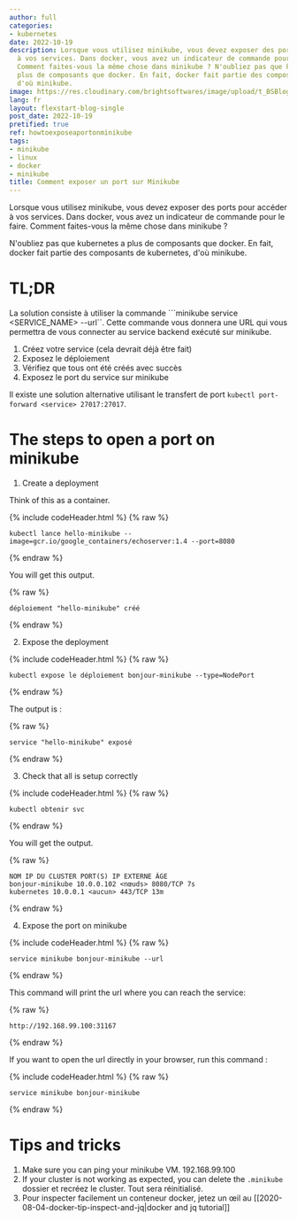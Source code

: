 ```yaml
---
author: full
categories:
- kubernetes
date: 2022-10-19
description: Lorsque vous utilisez minikube, vous devez exposer des ports pour accéder
  à vos services. Dans docker, vous avez un indicateur de commande pour le faire.
  Comment faites-vous la même chose dans minikube ? N'oubliez pas que kubernetes a
  plus de composants que docker. En fait, docker fait partie des composants de kubernetes,
  d'où minikube.
image: https://res.cloudinary.com/brightsoftwares/image/upload/t_BSBlogImage/v1640559437/jon-tyson-ROfrX4F__ck-unsplash_pcnxnd.jpg
lang: fr
layout: flexstart-blog-single
post_date: 2022-10-19
pretified: true
ref: howtoexposeaportonminikube
tags:
- minikube
- linux
- docker
- minikube
title: Comment exposer un port sur Minikube
---
```


Lorsque vous utilisez minikube, vous devez exposer des ports pour accéder à vos services. Dans docker, vous avez un indicateur de commande pour le faire. Comment faites-vous la même chose dans minikube ?

N'oubliez pas que kubernetes a plus de composants que docker. En fait, docker fait partie des composants de kubernetes, d'où minikube.

# TL;DR

La solution consiste à utiliser la commande ```minikube service <SERVICE_NAME> --url``. Cette commande vous donnera une URL qui vous permettra de vous connecter au service backend exécuté sur minikube.

1. Créez votre service (cela devrait déjà être fait)
2. Exposez le déploiement
3. Vérifiez que tous ont été créés avec succès
4. Exposez le port du service sur minikube

Il existe une solution alternative utilisant le transfert de port ```kubectl port-forward <service> 27017:27017```.


# The steps to open a port on minikube



1. Create a deployment

Think of this as a container.

{% include codeHeader.html %}
{% raw %}
```
kubectl lance hello-minikube --image=gcr.io/google_containers/echoserver:1.4 --port=8080
```
{% endraw %}

You will get this output.

{% raw %}
```
déploiement "hello-minikube" créé
```
{% endraw %}

2. Expose the deployment 

{% include codeHeader.html %}
{% raw %}
```
kubectl expose le déploiement bonjour-minikube --type=NodePort
```
{% endraw %}

The output is :

{% raw %}
```
service "hello-minikube" exposé
```
{% endraw %}

3. Check that all is setup correctly

{% include codeHeader.html %}
{% raw %}
```
kubectl obtenir svc
```
{% endraw %}

You will get the output.

{% raw %}
```
NOM IP DU CLUSTER PORT(S) IP EXTERNE ÂGE
bonjour-minikube 10.0.0.102 <nœuds> 8080/TCP 7s
kubernetes 10.0.0.1 <aucun> 443/TCP 13m
```
{% endraw %}

4. Expose the port on minikube

{% include codeHeader.html %}
{% raw %}
```
service minikube bonjour-minikube --url
```
{% endraw %}


This command will print the url where you can reach the service:

{% raw %}
```
http://192.168.99.100:31167
```
{% endraw %}

If you want to open the url directly in your browser, run this command : 

{% include codeHeader.html %}
{% raw %}
```
service minikube bonjour-minikube
```
{% endraw %}

# Tips and tricks

1. Make sure you can ping your minikube VM. 192.168.99.100
2. If your cluster is not working as expected, you can delete the ```.minikube``` dossier et recréez le cluster. Tout sera réinitialisé.
3. Pour inspecter facilement un conteneur docker, jetez un œil au [[2020-08-04-docker-tip-inspect-and-jq|docker and jq tutorial]]
